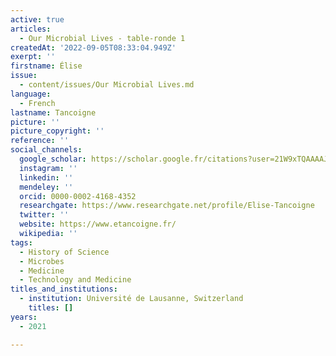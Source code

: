 ```yaml
---
active: true
articles:
  - Our Microbial Lives - table-ronde 1
createdAt: '2022-09-05T08:33:04.949Z'
exerpt: ''
firstname: Élise
issue:
  - content/issues/Our Microbial Lives.md
language:
  - French
lastname: Tancoigne
picture: ''
picture_copyright: ''
reference: ''
social_channels:
  google_scholar: https://scholar.google.fr/citations?user=21W9xTQAAAAJ&hl=fr
  instagram: ''
  linkedin: ''
  mendeley: ''
  orcid: 0000-0002-4168-4352
  researchgate: https://www.researchgate.net/profile/Elise-Tancoigne
  twitter: ''
  website: https://www.etancoigne.fr/
  wikipedia: ''
tags:
  - History of Science
  - Microbes
  - Medicine
  - Technology and Medicine
titles_and_institutions:
  - institution: Université de Lausanne, Switzerland
    titles: []
years:
  - 2021

---
```


